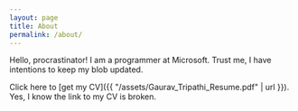 ```yaml
---
layout: page
title: About
permalink: /about/
---
```


Hello, procrastinator! I am a programmer at Microsoft. Trust me, I have intentions to keep my blob updated.

Click here to [get my CV]({{ "/assets/Gaurav_Tripathi_Resume.pdf" | url }}).
Yes, I know the link to my CV is broken.
